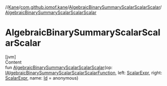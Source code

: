 //[Kane](../../index.md)/[com.github.jomof.kane](../index.md)/[AlgebraicBinarySummaryScalarScalarScalar](index.md)/[AlgebraicBinarySummaryScalarScalarScalar](-algebraic-binary-summary-scalar-scalar-scalar.md)



# AlgebraicBinarySummaryScalarScalarScalar  
[jvm]  
Content  
fun [AlgebraicBinarySummaryScalarScalarScalar](-algebraic-binary-summary-scalar-scalar-scalar.md)(op: [IAlgebraicBinarySummaryScalarScalarScalarFunction](../-i-algebraic-binary-summary-scalar-scalar-scalar-function/index.md), left: [ScalarExpr](../-scalar-expr/index.md), right: [ScalarExpr](../-scalar-expr/index.md), name: [Id](../../com.github.jomof.kane.impl/index.md#%5Bcom.github.jomof.kane.impl%2FId%2F%2F%2FPointingToDeclaration%2F%5D%2FClasslikes%2F-627826668) = anonymous)  



